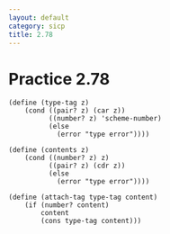 ```yaml
---
layout: default
category: sicp
title: 2.78
---
```


# Practice 2.78

	(define (type-tag z)
	    (cond ((pair? z) (car z))
	          ((number? z) 'scheme-number)
	          (else 
	            (error "type error"))))

	(define (contents z)
	    (cond ((number? z) z)
	          ((pair? z) (cdr z))
	          (else 
	            (error "type error"))))

	(define (attach-tag type-tag content)
	    (if (number? content)
	        content
	        (cons type-tag content)))
